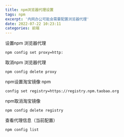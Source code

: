 ```yaml
---
title: npm浏览器代理设置
tags: npm
excerpt: '内网办公可能会需要配置浏览器代理'
date: 2022-07-22 10:23:11
categories: 前端
---
```

设置npm 浏览器代理
```
npm config set proxy=http:
```
取消npm 浏览器代理
```
npm config delete proxy
```
npm设置淘宝镜像 npm 
```
config set registry=https://registry.npm.taobao.org
```
npm取消淘宝镜像
```
npm config delete registry
```
查看代理信息（当前配置） 
```
npm config list
```